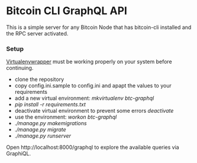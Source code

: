 # Bitcoin CLI GraphQL API

This is a simple server for any Bitcoin Node that has bitcoin-cli installed and the RPC server activated.

### Setup

[Virtualenvwrapper](http://virtualenvwrapper.readthedocs.io/en/latest/install.html) must be working properly on your system before continuing.

* clone the repository
* copy config.ini.sample to config.ini and apapt the values to your requirements
* add a new virtual environment: _mkvirtualenv btc-graphql_
* _pip install -r requirements.txt_
* deactivate virtual environment to prevent some errors _deactivate_
* use the environment: _workon btc-graphql_
* _./manage.py makemigrations_
* _./manage.py migrate_
* _./manage.py runserver_

Open http://localhost:8000/graphql to explore the available queries via GraphiQL.
